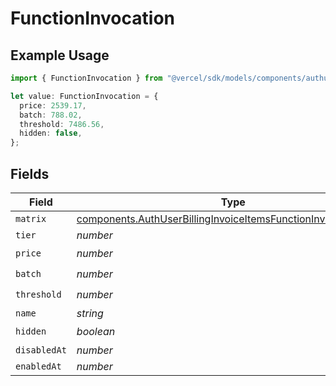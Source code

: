 # FunctionInvocation

## Example Usage

```typescript
import { FunctionInvocation } from "@vercel/sdk/models/components/authuser.js";

let value: FunctionInvocation = {
  price: 2539.17,
  batch: 788.02,
  threshold: 7486.56,
  hidden: false,
};
```

## Fields

| Field                                                                                                                                            | Type                                                                                                                                             | Required                                                                                                                                         | Description                                                                                                                                      |
| ------------------------------------------------------------------------------------------------------------------------------------------------ | ------------------------------------------------------------------------------------------------------------------------------------------------ | ------------------------------------------------------------------------------------------------------------------------------------------------ | ------------------------------------------------------------------------------------------------------------------------------------------------ |
| `matrix`                                                                                                                                         | [components.AuthUserBillingInvoiceItemsFunctionInvocationMatrix](../../models/components/authuserbillinginvoiceitemsfunctioninvocationmatrix.md) | :heavy_minus_sign:                                                                                                                               | N/A                                                                                                                                              |
| `tier`                                                                                                                                           | *number*                                                                                                                                         | :heavy_minus_sign:                                                                                                                               | N/A                                                                                                                                              |
| `price`                                                                                                                                          | *number*                                                                                                                                         | :heavy_check_mark:                                                                                                                               | N/A                                                                                                                                              |
| `batch`                                                                                                                                          | *number*                                                                                                                                         | :heavy_check_mark:                                                                                                                               | N/A                                                                                                                                              |
| `threshold`                                                                                                                                      | *number*                                                                                                                                         | :heavy_check_mark:                                                                                                                               | N/A                                                                                                                                              |
| `name`                                                                                                                                           | *string*                                                                                                                                         | :heavy_minus_sign:                                                                                                                               | N/A                                                                                                                                              |
| `hidden`                                                                                                                                         | *boolean*                                                                                                                                        | :heavy_check_mark:                                                                                                                               | N/A                                                                                                                                              |
| `disabledAt`                                                                                                                                     | *number*                                                                                                                                         | :heavy_minus_sign:                                                                                                                               | N/A                                                                                                                                              |
| `enabledAt`                                                                                                                                      | *number*                                                                                                                                         | :heavy_minus_sign:                                                                                                                               | N/A                                                                                                                                              |